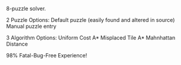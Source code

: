8-puzzle solver.

2 Puzzle Options:
	Default puzzle (easily found and altered in source)
	Manual puzzle entry

3 Algorithm Options:
	Uniform Cost
	A* Misplaced Tile
	A* Mahnhattan Distance
	
98% Fatal-Bug-Free Experience!

